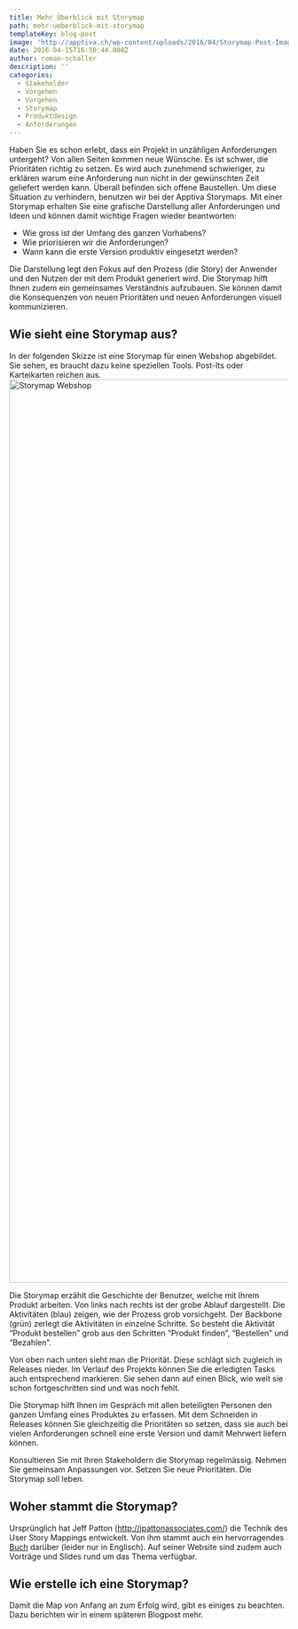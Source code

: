 ```yaml
---
title: Mehr Überblick mit Storymap
path: mehr-ueberblick-mit-storymap
templateKey: blog-post
image: 'http://apptiva.ch/wp-content/uploads/2016/04/Storymap-Post-Image.png'
date: 2016-04-15T16:50:44.000Z
author: roman-schaller
description: ''
categories:
  - Stakeholder
  - Vorgehen
  - Vorgehen
  - Storymap
  - Produktdesign
  - Anforderungen
---
```


Haben Sie es schon erlebt, dass ein Projekt in unzähligen Anforderungen untergeht? Von allen Seiten kommen neue Wünsche. Es ist schwer, die Prioritäten richtig zu setzen. Es wird auch zunehmend schwieriger, zu erklären warum eine Anforderung nun nicht in der gewünschten Zeit geliefert werden kann. Überall befinden sich offene Baustellen. Um diese Situation zu verhindern, benutzen wir bei der Apptiva Storymaps. Mit einer Storymap erhalten Sie eine grafische Darstellung aller Anforderungen und Ideen und können damit wichtige Fragen wieder beantworten:

<ul>
 	<li>Wie gross ist der Umfang des ganzen Vorhabens?</li>
 	<li>Wie priorisieren wir die Anforderungen?</li>
 	<li>Wann kann die erste Version produktiv eingesetzt werden?</li>
</ul>
Die Darstellung legt den Fokus auf den Prozess (die Story) der Anwender und den Nutzen der mit dem Produkt generiert wird. Die Storymap hilft Ihnen zudem ein gemeinsames Verständnis aufzubauen. Sie können damit die Konsequenzen von neuen Prioritäten und neuen Anforderungen visuell kommunizieren.
<h2>Wie sieht eine Storymap aus?</h2>
In der folgenden Skizze ist eine Storymap für einen Webshop abgebildet. Sie sehen, es braucht dazu keine speziellen Tools. Post-Its oder Karteikarten reichen aus.

<img src="http://apptiva.ch/wp-content/uploads/2016/04/Storymap-Webshop.png" alt="Storymap Webshop" width="2258" height="1630" class="alignnone size-full wp-image-2286" />

Die Storymap erzählt die Geschichte der Benutzer, welche mit Ihrem Produkt arbeiten. Von links nach rechts ist der grobe Ablauf dargestellt. Die Aktivitäten (blau) zeigen, wie der Prozess grob vorsichgeht. Der Backbone (grün) zerlegt die Aktivitäten in einzelne Schritte. So besteht die Aktivität “Produkt bestellen” grob aus den Schritten “Produkt finden”, “Bestellen” und “Bezahlen”.

Von oben nach unten sieht man die Priorität. Diese schlägt sich zugleich in Releases nieder. Im Verlauf des Projekts können Sie die erledigten Tasks auch entsprechend markieren. Sie sehen dann auf einen Blick, wie weit sie schon fortgeschritten sind und was noch fehlt.

Die Storymap hilft Ihnen im Gespräch mit allen beteiligten Personen den ganzen Umfang eines Produktes zu erfassen. Mit dem Schneiden in Releases können Sie gleichzeitig die Prioritäten so setzen, dass sie auch bei vielen Anforderungen schnell eine erste Version und damit Mehrwert liefern können.

Konsultieren Sie mit Ihren Stakeholdern die Storymap regelmässig. Nehmen Sie gemeinsam Anpassungen vor. Setzen Sie neue Prioritäten. Die Storymap soll leben.

<h2>Woher stammt die Storymap?</h2>
Ursprünglich hat Jeff Patton (<a href="http://jpattonassociates.com/" target="_blank">http://jpattonassociates.com/</a>) die Technik des User Story Mappings entwickelt. Von ihm stammt auch ein hervorragendes <a href="http://www.amazon.de/User-Story-Mapping-Discover-Product/dp/1491904909" target="_blank">Buch</a> darüber (leider nur in Englisch). Auf seiner Website sind zudem auch Vorträge und Slides rund um das Thema verfügbar.
<h2>Wie erstelle ich eine Storymap?</h2>
Damit die Map von Anfang an zum Erfolg wird, gibt es einiges zu beachten. Dazu berichten wir in einem späteren Blogpost mehr.
